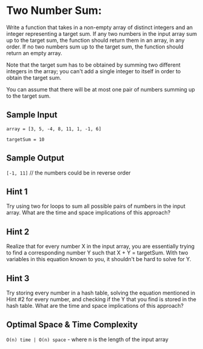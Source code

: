 # Two Number Sum:

Write a function that takes in a non-empty array of distinct integers and an integer representing a target sum. If any two numbers
in the input array sum up to the target sum, the function should return them in an array, in any order. If no two numbers sum up
to the target sum, the function should return an empty array.

Note that the target sum has to be obtained by summing two different integers in the array; you can't add a single integer to itself
in order to obtain the target sum.

You can assume that there will be at most one pair of numbers summing up to the target sum.

## Sample Input

`array = [3, 5, -4, 8, 11, 1, -1, 6]`

`targetSum = 10`

## Sample Output

`[-1, 11]` // the numbers could be in reverse order

## Hint 1

Try using two for loops to sum all possible pairs of numbers in the input array. What are the time and space implications of
this approach?

## Hint 2

Realize that for every number X in the input array, you are essentially trying to find a corresponding number Y such that X + Y = targetSum.
With two variables in this equation known to you, it shouldn't be hard to solve for Y.

## Hint 3

Try storing every number in a hash table, solving the equation mentioned in Hint #2 for every number, and checking if the Y that you find is
stored in the hash table. What are the time and space implications of this approach?

## Optimal Space & Time Complexity

`O(n) time | O(n) space` - where n is the length of the input array
